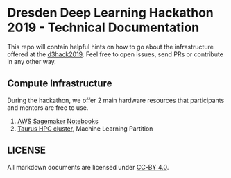 # Dresden Deep Learning Hackathon 2019 - Technical Documentation

This repo will contain helpful hints on how to go about the infrastructure offered at the [d3hack2019](https://indico.mpi-cbg.de/e/d3hack2019). Feel free to open issues, send PRs or contribute in any other way. 

## Compute Infrastructure

During the hackathon, we offer 2 main hardware resources that participants and mentors are free to use.

1. [AWS Sagemaker Notebooks](compute/aws/README.md)
2. [Taurus HPC cluster](compute/taurus/README.md), Machine Learning Partition

## LICENSE

All markdown documents are licensed under [CC-BY 4.0](https://creativecommons.org/licenses/by/4.0/legalcode).
